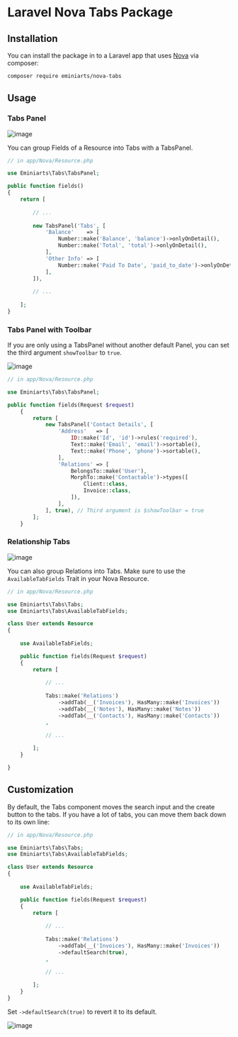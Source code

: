 # Laravel Nova Tabs Package

## Installation

You can install the package in to a Laravel app that uses [Nova](https://nova.laravel.com) via composer:

```bash
composer require eminiarts/nova-tabs
```

## Usage

### Tabs Panel

![image](https://user-images.githubusercontent.com/3426944/50060698-7835ec00-0197-11e9-8b9c-c7f1e67400db.png)

You can group Fields of a Resource into Tabs with a TabsPanel.

```php
// in app/Nova/Resource.php

use Eminiarts\Tabs\TabsPanel;

public function fields()
{
    return [
        
        // ...
        
        new TabsPanel('Tabs', [
            'Balance'    => [
                Number::make('Balance', 'balance')->onlyOnDetail(),
                Number::make('Total', 'total')->onlyOnDetail(),
            ],
            'Other Info' => [
                Number::make('Paid To Date', 'paid_to_date')->onlyOnDetail(),
            ],
        ]),
        
        // ...
        
    ];
}
```

### Tabs Panel with Toolbar

If you are only using a TabsPanel without another default Panel, you can set the third argument `showToolbar` to `true`.

![image](https://user-images.githubusercontent.com/3426944/50448780-608efe00-0923-11e9-9d55-3dc3d8d896e1.png)


```php
// in app/Nova/Resource.php

use Eminiarts\Tabs\TabsPanel;

public function fields(Request $request)
    {
        return [
            new TabsPanel('Contact Details', [
                'Address'   => [
                    ID::make('Id', 'id')->rules('required'),
                    Text::make('Email', 'email')->sortable(),
                    Text::make('Phone', 'phone')->sortable(),
                ],
                'Relations' => [
                    BelongsTo::make('User'),
                    MorphTo::make('Contactable')->types([
                        Client::class,
                        Invoice::class,
                    ]),
                ],
            ], true), // Third argument is $showToolbar = true
        ];
    }
```

### Relationship Tabs

![image](https://user-images.githubusercontent.com/3426944/50060715-a3b8d680-0197-11e9-8f98-1cac8cf3fd83.png)

You can also group Relations into Tabs. Make sure to use the `AvailableTabFields` Trait in your Nova Resource.

```php
// in app/Nova/Resource.php

use Eminiarts\Tabs\Tabs;
use Eminiarts\Tabs\AvailableTabFields;

class User extends Resource
{
        
    use AvailableTabFields;

    public function fields(Request $request)
    {
        return [
            
            // ...
            
            Tabs::make('Relations')
                ->addTab(__('Invoices'), HasMany::make('Invoices'))
                ->addTab(__('Notes'), HasMany::make('Notes'))
                ->addTab(__('Contacts'), HasMany::make('Contacts'))
            ,

            // ...
            
        ];
    }

}
```

## Customization

By default, the Tabs component moves the search input and the create button to the tabs. If you have a lot of tabs, you can move them back down to its own line:

```php
// in app/Nova/Resource.php

use Eminiarts\Tabs\Tabs;
use Eminiarts\Tabs\AvailableTabFields;

class User extends Resource
{
        
    use AvailableTabFields;

    public function fields(Request $request)
    {
        return [
            
            // ...
            
            Tabs::make('Relations')
                ->addTab(__('Invoices'), HasMany::make('Invoices'))
                ->defaultSearch(true),
            ,

            // ...
            
        ];
    }
}
```

Set `->defaultSearch(true)` to revert it to its default.

![image](https://user-images.githubusercontent.com/3426944/50060732-dbc01980-0197-11e9-8f0c-6014132539a2.png)



